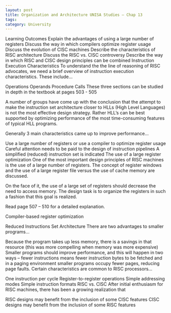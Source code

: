 ```yaml
---
layout: post
title: Organization and Architecture UNISA Studies – Chap 13
tags: 
category: University
---
```

Learning Outcomes
Explain the advantages of using a large number of registers
Discuss the way in which compilers optimize register usage
Discuss the evolution of CISC machines
Describe the characteristics of RISC architecture
Discuss the RISC vs. CISC controversy
Describe the way in which RISC and CISC design principles can be combined
Instruction Execution Characteristics
To understand the the line of reasoning of RISC advocates, we need a brief overview of instruction execution characteristics. These include…

Operations
Operands
Procedure Calls
These three sections can be studied in depth in the textbook at pages 503 - 505

A number of groups have come up with the conclusion that the attempt to make the instruction set architecture closer to HLLs (High Level Languages) is not the most effective design strategy. Rather HLL’s can be best supported by optimizing performance of the most time-consuming features of typical HLL programs.

Generally 3 main characteristics came up to improve performance…

Use a large number of registers or use a compiler to optimize register usage
Careful attention needs to be paid to the design of instruction pipelines
A simplified (reduced) instruction set is indicated
The use of a large register optimization
One of the most important design principles of RISC machines is the use of a large number of registers. The concept of register windows and the use of a large register file versus the use of cache memory are discussed.

On the face of it, the use of a large set of registers should decrease the need to access memory. The design task is to organize the registers in such a fashion that this goal is realized.

Read page 507 – 510 for a detailed explanation.

Compiler-based register optimization
 

Reduced Instructions Set Architecture
There are two advantages to smaller programs…

Because the program takes up less memory, there is a savings in that resource (this was more compelling when memory was more expensive)
Smaller programs should improve performance, and this will happen in two ways – fewer instructions means fewer instruction bytes to be fetched and in a paging environment smaller programs occupy fewer pages, reducing page faults.
Certain characteristics are common to RISC processors…

One instruction per cycle
Register-to-register operations
Simple addressing modes
Simple instruction formats
RISC vs. CISC
After initial enthusiasm for RISC machines, there has been a growing realization that

RISC designs may benefit from the inclusion of some CISC features
CISC designs may benefit from the inclusion of some RISC features